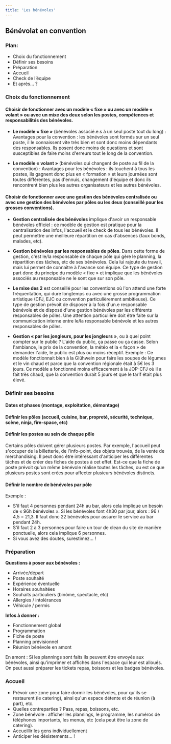 ```yaml
---
title: 'Les bénévoles'
---
```


## Bénévolat en convention

### Plan:  
- Choix du fonctionnement  
- Définir ses besoins  
- Préparation  
- Accueil  
- Check de l’équipe  
- Et après… ?

### Choix du fonctionnement  

#### Choisir de fonctionner avec un modèle « fixe » ou avec un modèle « volant » ou avec un mixe des deux selon les postes, compétences et responsabilités des bénévoles.

- **Le modèle « fixe »** (bénévoles associé.e.s à un seul poste tout du long) : 
Avantages pour la convention : les bénévoles sont formés sur un seul poste, il le connaissent vite très bien et sont donc moins dépendants des responsables. Ils posent donc moins de questions et sont susceptibles de faire moins d'erreurs tout le long de la convention.

- **Le modèle « volant »** (bénévoles qui changent de poste au fil de la convention) :
Avantages pour les bénévoles : ils touchent à tous les postes, ils gagnent donc plus en « formation » et leurs journées sont toutes différentes, pas d'ennuis, changement d'équipe et donc ils rencontrent bien plus les autres organisateurs et les autres bénévoles.

#### Choisir de fonctionner avec une gestion des bénévoles centralisée ou avec une gestion des bénévoles par pôles ou les deux (conseillé pour les grosses conventions).

- **Gestion centralisée des bénévoles** implique d'avoir un responsable bénévoles officiel : ce modèle de gestion est pratique pour la centralisation des infos, l'accueil et le check de tous les bénévoles. Il peut permettre une meilleure répartition en cas d'absences (faux bonds, malades, etc).

- **Gestion bénévoles par les responsables de pôles**. Dans cette forme de gestion, c'est le/la responsable de chaque pôle qui gère le planning, la répartition des tâches, etc de ses bénévoles. Cela lui rajoute du travail, mais lui permet de connaître à l'avance son équipe. Ce type de gestion part donc du principe du modèle « fixe » et implique que les bénévoles associés au responsable ne le sont que sur son pôle.

- **Le mixe des 2** est conseillé pour les conventions où l'on attend une forte fréquentation, qui dure longtemps ou avec une grosse programmation artistique (CFJ, EJC ou convention particulièrement ambitieuse). Ce type de gestion prévoit de disposer à la fois d'un.e responsable bénévole **et** de disposé d'une gestion bénévoles par les différents responsables de pôles. Une attention particulière doit être faite sur la communication interne entre le/la responsable bénévole et les autres responsables de pôles.

- **Gestion « par les jongleurs, pour les jongleurs »**, ou à quel point compter sur le public ?
L'aide du public, ça passe ou ça casse. Selon l'ambiance, le prix de la convention, la météo et la « façon » de demander l'aide, le public est plus ou moins réceptif. Exemple : Ce modèle fonctionnait bien à la Glühwein pour faire les soupes de légumes et le vin chaud et parce que la convention régionale était à 5€ les 3 jours. Ce modèle a fonctionné moins efficacement à la JOP-CFJ où il a fait très chaud, que la convention durait 5 jours et que le tarif était plus élevé.

### Définir ses besoins

#### Dates et phases (montage, exploitation, démontage)

#### Définir les pôles (accueil, cuisine, bar, propreté, sécurité, technique, scène, ninja, fire-space, etc)

#### Définir les postes au sein de chaque pôle
Certains pôles doivent gérer plusieurs postes. Par exemple, l'accueil peut s'occuper de la billetterie, de l'info-point, des objets trouvés, de la vente de merchandising. Il peut donc être intéressant d'anticiper les différentes tâches et de créer des fiches de postes à cet effet. Est-ce que la fiche de poste prévoit qu'un même bénévole réalise toutes les tâches, ou est ce que plusieurs postes sont crées pour affecter plusieurs bénévoles distincts.   

#### Définir le nombre de bénévoles par pôle
Exemple : 
- S'il faut 4 personnes pendant 24h au bar, alors cela implique un besoin de « 96h bénévoles ». Si les bénévoles font 4h30 par jour, alors : 96 / 4,5 = 21,3. Il faut donc 22 bénévoles pour assurer le service au bar pendant 24h.
- S'il faut 2 à 3 personnes pour faire un tour de clean du site de manière ponctuelle, alors cela implique 6 personnes.
- Si vous avez des doutes, surestimez… !

### Préparation

**Questions à poser aux bénévoles :**
- Arrivée/départ
- Poste souhaité
- Expérience éventuelle
- Horaires souhaitées
- Souhaits particuliers (binôme, spectacle, etc)
- Allergies / intolérances
- Véhicule / permis

**Infos à donner :**
- Fonctionnement global
- Programmation
- Fiche de poste
- Planning prévisionnel
- Réunion bénévole en amont 

En amont : Si les plannings sont faits ils peuvent être envoyés aux bénévoles, ainsi qu'imprimer et affichés dans l'espace qui leur est alloués.
On peut aussi préparer les tickets repas, boissons et les badges bénévoles.

### Accueil 

- Prévoir une zone pour faire dormir les bénévoles, pour qu'ils se restaurent (le catering), ainsi qu'un espace détente et de réunion (à part), etc.
- Quelles contreparties ? Pass, repas, boissons, etc.
- Zone bénévole : afficher les plannings, le programme, les numéros de téléphones importants, les menus, etc (cela peut être la zone de catering).
- Accueillir les gens individuellement
- Anticiper les désistements… !
